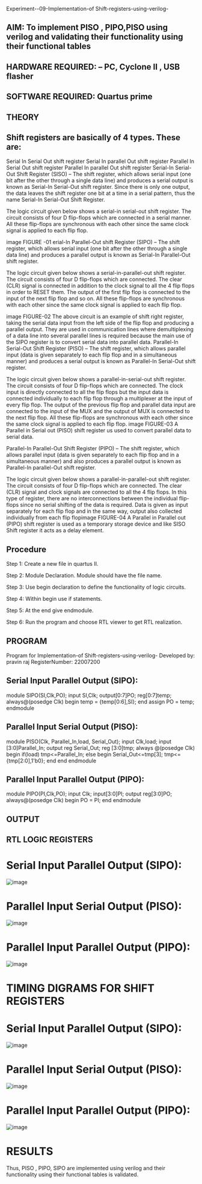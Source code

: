 Experiment--09-Implementation-of Shift-registers-using-verilog-

## AIM: To implement PISO , PIPO,PISO using verilog and validating their functionality using their functional tables
## HARDWARE REQUIRED: – PC, Cyclone II , USB flasher
## SOFTWARE REQUIRED: Quartus prime
## THEORY

## Shift registers are basically of 4 types. These are:

Serial In Serial Out shift register Serial In parallel Out shift register Parallel In Serial Out shift register Parallel In parallel Out shift register Serial-In Serial-Out Shift Register (SISO) – The shift register, which allows serial input (one bit after the other through a single data line) and produces a serial output is known as Serial-In Serial-Out shift register. Since there is only one output, the data leaves the shift register one bit at a time in a serial pattern, thus the name Serial-In Serial-Out Shift Register.

The logic circuit given below shows a serial-in serial-out shift register. The circuit consists of four D flip-flops which are connected in a serial manner. All these flip-flops are synchronous with each other since the same clock signal is applied to each flip flop.

image FIGURE -01 erial-In Parallel-Out shift Register (SIPO) – The shift register, which allows serial input (one bit after the other through a single data line) and produces a parallel output is known as Serial-In Parallel-Out shift register.

The logic circuit given below shows a serial-in-parallel-out shift register. The circuit consists of four D flip-flops which are connected. The clear (CLR) signal is connected in addition to the clock signal to all the 4 flip flops in order to RESET them. The output of the first flip flop is connected to the input of the next flip flop and so on. All these flip-flops are synchronous with each other since the same clock signal is applied to each flip flop.

image FIGURE-02 The above circuit is an example of shift right register, taking the serial data input from the left side of the flip flop and producing a parallel output. They are used in communication lines where demultiplexing of a data line into several parallel lines is required because the main use of the SIPO register is to convert serial data into parallel data. Parallel-In Serial-Out Shift Register (PISO) – The shift register, which allows parallel input (data is given separately to each flip flop and in a simultaneous manner) and produces a serial output is known as Parallel-In Serial-Out shift register.

The logic circuit given below shows a parallel-in-serial-out shift register. The circuit consists of four D flip-flops which are connected. The clock input is directly connected to all the flip flops but the input data is connected individually to each flip flop through a multiplexer at the input of every flip flop. The output of the previous flip flop and parallel data input are connected to the input of the MUX and the output of MUX is connected to the next flip flop. All these flip-flops are synchronous with each other since the same clock signal is applied to each flip flop. image FIGURE-03 A Parallel in Serial out (PISO) shift register us used to convert parallel data to serial data.

Parallel-In Parallel-Out Shift Register (PIPO) – The shift register, which allows parallel input (data is given separately to each flip flop and in a simultaneous manner) and also produces a parallel output is known as Parallel-In parallel-Out shift register.

The logic circuit given below shows a parallel-in-parallel-out shift register. The circuit consists of four D flip-flops which are connected. The clear (CLR) signal and clock signals are connected to all the 4 flip flops. In this type of register, there are no interconnections between the individual flip-flops since no serial shifting of the data is required. Data is given as input separately for each flip flop and in the same way, output also collected individually from each flip flopimage FIGURE-04 A Parallel in Parallel out (PIPO) shift register is used as a temporary storage device and like SISO Shift register it acts as a delay element.
## Procedure

Step 1: Create a new file in quartus II.

Step 2: Module Declaration. Module should have the file name.

Step 3: Use begin declaration to define the functionality of logic circuits.

Step 4: Within begin use if statements.

Step 5: At the end give endmodule.

Step 6: Run the program and choose RTL viewer to get RTL realization.
## PROGRAM

Program for  Implementation-of Shift-registers-using-verilog-
Developed by: pravin raj
RegisterNumber:  22007200

## Serial Input Parallel Output (SIPO):

module SIPO(SI,Clk,PO);
input SI,Clk;
output[0:7]PO;
reg[0:7]temp;
always@(posedge Clk)
begin
temp = {temp[0:6],SI};
end
assign PO = temp;
endmodule

## Parallel Input Serial Output (PISO):

module PISO(Clk, Parallel_In,load, Serial_Out);
input Clk,load;
input [3:0]Parallel_In;
output reg Serial_Out;
reg [3:0]tmp;
always @(posedge Clk)
begin
if(load)
tmp<=Parallel_In;
else
begin
Serial_Out<=tmp[3];
tmp<={tmp[2:0],1'b0};
end
end
endmodule

## Parallel Input Parallel Output (PIPO):

module PIPO(PI,Clk,PO);
input Clk;
input[3:0]PI;
output reg[3:0]PO;
always@(posedge Clk)
begin
PO = PI;
end 
endmodule

## OUTPUT
## RTL LOGIC REGISTERS

# Serial Input Parallel Output (SIPO):


![image](https://user-images.githubusercontent.com/118707879/215314149-ee1e5f05-dd3c-443f-8805-1d0110e81fa0.png)

# Parallel Input Serial Output (PISO):

![image](https://user-images.githubusercontent.com/118707879/215314213-0d5fec3a-1044-4472-b17f-2e5138fa703c.png)


# Parallel Input Parallel Output (PIPO):

![image](https://user-images.githubusercontent.com/118707879/215314229-5bfbc1c0-f0a0-4789-96b6-6016851c04ad.png)

# TIMING DIGRAMS FOR SHIFT REGISTERS

# Serial Input Parallel Output (SIPO):

![image](https://user-images.githubusercontent.com/118707879/215314272-815c0026-0923-4a47-94eb-ad5f0d699ab5.png)

# Parallel Input Serial Output (PISO):

![image](https://user-images.githubusercontent.com/118707879/215314304-f429416e-ba12-40ae-9222-cf27d578138f.png)

# Parallel Input Parallel Output (PIPO):

![image](https://user-images.githubusercontent.com/118707879/215314312-0c59bb36-a9a3-447b-97c2-102adbf468c5.png)

# RESULTS

Thus, PISO , PIPO, SIPO are implemented using verilog and their functionality using their functional tables is validated.
